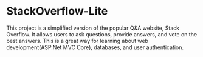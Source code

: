 # StackOverflow-Lite
This project is a simplified version of the popular Q&amp;A website, Stack Overflow. It allows users to ask questions, provide answers, and vote on the best answers. This is a great way for learning about web development(ASP.Net MVC Core), databases, and user authentication.
